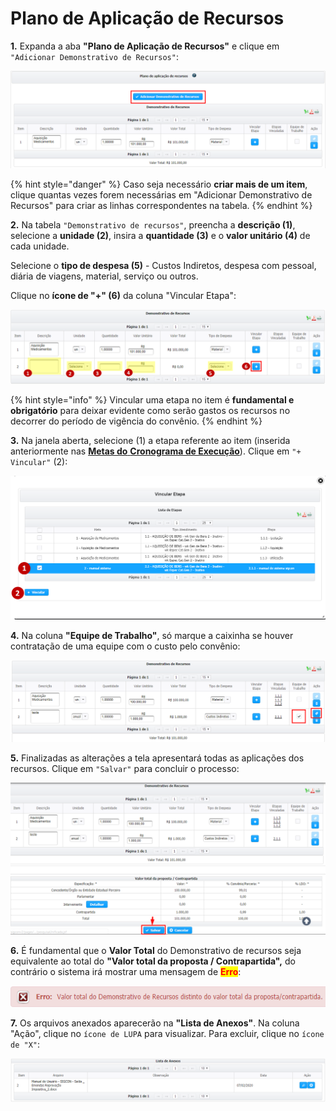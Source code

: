 # Plano de Aplicação de Recursos

**1.** Expanda a aba **"Plano de Aplicação de Recursos"** e clique em `"Adicionar Demonstrativo de Recursos"`:

![](<../../../.gitbook/assets/image (142).png>)

{% hint style="danger" %}
Caso seja necessário **criar mais de um item**, clique quantas vezes forem necessárias em "Adicionar Demonstrativo de Recursos" para criar as linhas correspondentes na tabela.
{% endhint %}

**2.** Na tabela `"Demonstrativo de recursos"`, preencha a **descrição (1)**, selecione a **unidade (2)**, insira a **quantidade (3)** e o **valor unitário (4)** de cada unidade.

Selecione o **tipo de despesa (5)** - Custos Indiretos, despesa com pessoal, diária de viagens, material, serviço ou outros.

Clique no **ícone de "+" (6)** da coluna "Vincular Etapa":

![](<../../../.gitbook/assets/image (37) (2).png>)

{% hint style="info" %}
Vincular uma etapa no item é **fundamental e obrigatório** para deixar evidente como serão gastos os recursos no decorrer do período de vigência do convênio.
{% endhint %}

**3.** Na janela aberta, selecione (1) a etapa referente ao item (inserida anteriormente nas [**Metas do** **Cronograma de Execução**](broken-reference)). Clique em `"+ Vincular"` (2):

![](<../../../.gitbook/assets/image (112).png>)

**4.** Na coluna **"Equipe de Trabalho"**, só marque a caixinha se houver contratação de uma equipe com o custo pelo convênio:

![](<../../../.gitbook/assets/image (44).png>)

**5.** Finalizadas as alterações a tela apresentará todas as aplicações dos recursos. Clique em `"Salvar"` para concluir o processo:

![](<../../../.gitbook/assets/image (350).png>)

**6.** É fundamental que o **Valor Total** do Demonstrativo de recursos seja equivalente ao total do **"Valor total da proposta / Contrapartida",** do contrário o sistema irá mostrar uma mensagem de <mark style="color:red;">**Erro**</mark>:

![](<../../../.gitbook/assets/image (107).png>)

**7.** Os arquivos anexados aparecerão na **"Lista de Anexos"**. Na coluna "Ação", clique no `ícone de LUPA` para visualizar. Para excluir, clique no `ícone de "X"`:

![](<../../../.gitbook/assets/image (127).png>)

